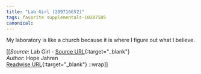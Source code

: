 ```yaml
---
title: "Lab Girl (209716652)"
tags: favorite supplementals-10287585
canonical: 
---
```


My laboratory is like a church because it is where I figure out what I believe.


[[_Source_: Lab Girl - [Source URL](){:target="_blank"}<br>
_Author_: Hope Jahren<br>
[Readwise URL](https://readwise.io/open/209716652){:target="_blank"}
::wrap]]